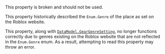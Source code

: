 This property is broken and should not be used.

This property historically described the `Enum.Genre` of the place as set
on the Roblox website.

This property, along with [`DataModel.GearGenreSetting`](https://create.roblox.com/docs/reference/engine/classes/DataModel#GearGenreSetting), no longer
functions correctly due to genres existing on the Roblox website that are
not reflected in the `Enum.Genre` enum. As a result, attempting to read
this property may throw an error.